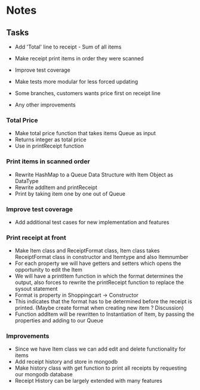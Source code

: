 # Notes

## Tasks

- Add 'Total' line to receipt - Sum of all items

- Make receipt print items in order they were scanned

- Improve test coverage

- Make tests more modular for less forced updating

- Some branches, customers wants price first on receipt line

- Any other improvements

### Total Price

- Make total price function that takes items Queue as input
- Returns integer as total price
- Use in printReceipt function

### Print items in scanned order

- Rewrite HashMap to a Queue Data Structure with Item Object as DataType
- Rewrite addItem and printReceipt
- Print by taking item one by one out of Queue

### Improve test coverage

- Add additional test cases for new implementation and features

### Print receipt at front

- Make Item class and ReceiptFormat class, Item class takes ReceiptFormat class in constructor and Itemtype and also Itemnumber
- For each property we will have getters and setters which opens the opportunity to edit the Item
- We will have a printItem function in which the format determines the output, also forces to rewrite the printReceipt function to replace the sysout statement
- Format is property in Shoppingcart -> Constructor
- This indicates that the format has to be determined before the receipt is printed. (Maybe create format when creating new item ? Discussion)
- Function addItem will be rewritten to Instantiation of Item, by passing the properties and adding to our Queue

### Improvements

- Since we have Item class we can add edit and delete functionality for items
- Add receipt history and store in mongodb
- Make history class with get function to print all receipts by requesting our mongodb database
- Receipt History can be largely extended with many features